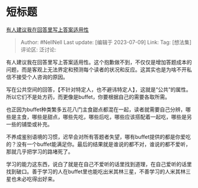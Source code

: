 # 短标题
[有人建议我在回答里写上答案适用性](https://www.zhihu.com/pin/1661485989951422464)

> Author: #NellNell
> Last update: [编辑于 2023-07-09]
> Link:
> Tag: [想法集]
> 评论区:
> 泛讨论:

有人建议我在回答里写上答案适用性。这个抱歉做不到，不仅仅是增加答题成本的问题，而是客观上无法界定和预测每个读者的状况和反应。这其实也是为啥不开私信不接受个人咨询的原因。

写在公共空间的回答，【不针对特定人，也不避讳特定人】，这就是“公共”的属性。所以它们不是处方药，而更像是buffet，你要根据自己的需要各取所需。

也正因为buffet种类繁多五花八门主食甜点都混在一起，读者就需要自己分辨，哪些是主食，哪些是甜点，哪些先吃，哪些后吃，哪些应该搭配着一起吃，哪些是另一些的铺垫或补充。

不养成鉴别语境的习惯，迟早会对所有答题者失望，哪有buffet提供的都是你爱吃的？没有一个buffet能满足你。最后的结果就是谁说的都不对，谁说的都不爱听，那就几乎把学习的路堵死了。

学习的能力这东西，说白了就是在自己不爱听的话里找到道理，在自己爱听的话里找到破口。善于学习的人在buffet里也能吃出米其林三星，不善学习的人米其林三星也未必吃得出好来。